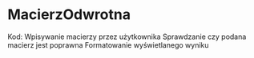 # MacierzOdwrotna
Kod:
Wpisywanie macierzy przez użytkownika
Sprawdzanie czy podana macierz jest poprawna
Formatowanie wyświetlanego wyniku
